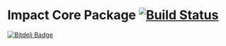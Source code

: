 # Impact Core Package   [![Build Status](https://travis-ci.org/InvertedBit/impact-core.svg?branch=master)](https://travis-ci.org/InvertedBit/impact-core)


[![Bitdeli Badge](https://d2weczhvl823v0.cloudfront.net/InvertedBit/impact-core/trend.png)](https://bitdeli.com/free "Bitdeli Badge")

